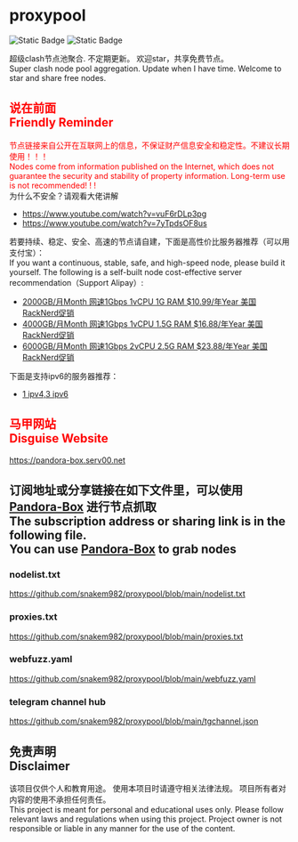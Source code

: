 # proxypool

![Static Badge](https://img.shields.io/badge/ss|ssr|vmess|vless|trojan-free-orange)
![Static Badge](https://img.shields.io/badge/tuic|hysteria|hysteria2-free-orange)

超级clash节点池聚合.
不定期更新。
欢迎star，共享免费节点。
<br/>
Super clash node pool aggregation.
Update when I have time.
Welcome to star and share free nodes.

## <font color="red">说在前面<br/>Friendly Reminder</font>
<font color="red">节点链接来自公开在互联网上的信息，不保证财产信息安全和稳定性。不建议长期使用！！！<br/>
Nodes come from information published on the Internet,
which does not guarantee the security and stability of property information.
Long-term use is not recommended! ! !</font><br/>
为什么不安全？请观看大佬讲解 <br/> 
- https://www.youtube.com/watch?v=vuF6rDLp3pg
- https://www.youtube.com/watch?v=7yTpdsOF8us<br/>

若要持续、稳定、安全、高速的节点请自建，下面是高性价比服务器推荐（可以用支付宝）：<br/>
If you want a continuous, stable, safe, and high-speed node, please build it yourself.
The following is a self-built node cost-effective server recommendation（Support Alipay）:<br/>
- [2000GB/月Month 网速1Gbps 1vCPU 1G RAM $10.99/年Year 美国RackNerd促销](https://my.racknerd.com/aff.php?aff=8613&pid=838 "美国RackNerd促销")
- [4000GB/月Month 网速1Gbps 1vCPU 1.5G RAM $16.88/年Year 美国RackNerd促销](https://my.racknerd.com/aff.php?aff=8613&pid=839 "美国RackNerd促销")
- [6000GB/月Month 网速1Gbps 2vCPU 2.5G RAM $23.88/年Year 美国RackNerd促销](https://my.racknerd.com/aff.php?aff=8613&pid=840 "美国RackNerd促销")

下面是支持ipv6的服务器推荐：<br/>
- [1 ipv4,3 ipv6](https://app.cloudcone.com/?ref=11078 "美国1个ip4地址，3个ip6地址")

## <font color="red">马甲网站<br/>Disguise Website</font>
https://pandora-box.serv00.net

## 订阅地址或分享链接在如下文件里，可以使用 [Pandora-Box](https://github.com/snakem982/Pandora-Box/blob/main/README-CN.md) 进行节点抓取<br>The subscription address or sharing link is in the following file. <br>You can use [Pandora-Box](https://github.com/snakem982/Pandora-Box) to grab nodes
### nodelist.txt
https://github.com/snakem982/proxypool/blob/main/nodelist.txt
### proxies.txt
https://github.com/snakem982/proxypool/blob/main/proxies.txt
### webfuzz.yaml
https://github.com/snakem982/proxypool/blob/main/webfuzz.yaml
### telegram channel hub
https://github.com/snakem982/proxypool/blob/main/tgchannel.json

## 免责声明 <br/>Disclaimer
该项目仅供个人和教育用途。
使用本项目时请遵守相关法律法规。
项目所有者对内容的使用不承担任何责任。
<br/>
This project is meant for personal and educational uses only.
Please follow relevant laws and regulations when using this project.
Project owner is not responsible or liable in any manner for the use of the content.
